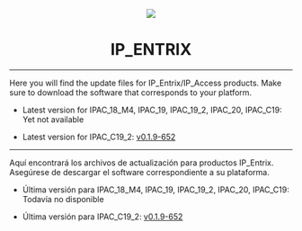 <p align="center">
  <img src="https://surix.net/images/logo-scrolled.png" />
</p>

# <h1 align="center">IP_ENTRIX</h1>

---

Here you will find the update files for IP_Entrix/IP_Access products. Make sure to download the software that corresponds to your platform.

- Latest version for IPAC_18_M4, IPAC_19, IPAC_19_2, IPAC_20, IPAC_C19: Yet not available

- Latest version for IPAC_C19_2: [v0.1.9-652](https://github.com/surixArg/IP_Entrix/tree/main/v0.1.9-652)

---

Aquí encontrará los archivos de actualización para productos IP_Entrix. Asegúrese de descargar el software correspondiente a su plataforma.

- Última versión para IPAC_18_M4, IPAC_19, IPAC_19_2, IPAC_20, IPAC_C19: Todavía no disponible

- Última versión para IPAC_C19_2: [v0.1.9-652](https://github.com/surixArg/IP_Entrix/tree/main/v0.1.9-652)
